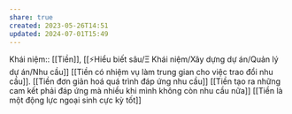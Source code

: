```yaml
---
share: true
created: 2023-05-26T14:51
updated: 2024-07-01T15:49
---
```

Khái niệm:: [[Tiền]], [[⚡Hiểu biết sâu/Ξ Khái niệm/Xây dựng dự án/Quản lý dự án/Nhu cầu]]
[[Tiền có nhiệm vụ làm trung gian cho việc trao đổi nhu cầu]]. [[Tiền đơn giản hoá quá trình đáp ứng nhu cầu]]
[[Tiền tạo ra những cam kết phải đáp ứng mà nhiều khi mình không còn nhu cầu nữa]] 
[[Tiền là một động lực ngoại sinh cực kỳ tốt]] 
